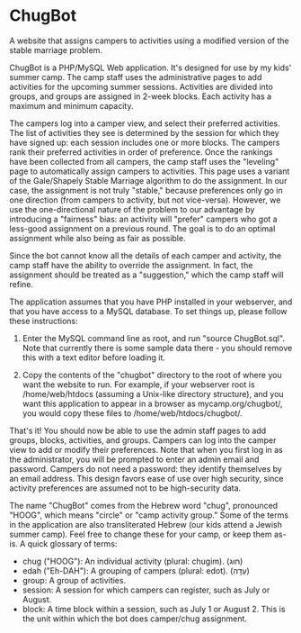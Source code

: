 # ChugBot
A website that assigns campers to activities using a modified version of the stable marriage problem.

ChugBot is a PHP/MySQL Web application.  It's designed for use by my kids' summer camp.  The camp staff uses the administrative pages to add activities for the upcoming summer sessions.  Activities are divided into groups, and groups are assigned in 2-week blocks.  Each activity has a maximum and minimum capacity.

The campers log into a camper view, and select their preferred activities.  The list of activities they see is determined by the session for which they have signed up: each session includes one or more blocks.  The campers rank their preferred activities in order of preference.  Once the rankings have been collected from all campers, the camp staff uses the "leveling" page to automatically assign
campers to activities.  This page uses a variant of the Gale/Shapely Stable Marriage algorithm to do the assignment.  In our case, the
assignment is not truly "stable," because preferences only go in one direction (from campers to activity, but not vice-versa).  However, we use the one-directional nature of the problem to our advantage by introducing a "fairness" bias: an activity will "prefer" campers who got a less-good assignment on a previous round.  The goal is to do an optimal assignment while also being as fair as possible.

Since the bot cannot know all the details of each camper and activity, the camp staff have the ability to override the assignment.  In
fact, the assignment should be treated as a "suggestion," which the camp staff will refine.

The application assumes that you have PHP installed in your webserver, and that you have access to a MySQL database.  To set things up,
please follow these instructions:

1. Enter the MySQL command line as root, and run "source ChugBot.sql".  Note that currently there is some sample data there - you should remove this with a text editor before loading it.

2. Copy the contents of the "chugbot" directory to the root of where you want the website to run.  For example, if your webserver
root is /home/web/htdocs (assuming a Unix-like directory structure), and you want this application to appear in a browser as mycamp.org/chugbot/, you would copy these files to /home/web/htdocs/chugbot/.

That's it!  You should now be able to use the admin staff pages to add groups, blocks, activities, and groups.  Campers can log into the camper view to add or modify their preferences.  Note that when you first log in as the administrator, you will be prompted to enter an admin email and password.  Campers do not need a password: they identify themselves by an email address.  This design favors ease of use over high security, since activity preferences are assumed not to be high-security data.  

The name "ChugBot" comes from the Hebrew word "chug", pronounced "HOOG", which means "circle" or "camp activity group." Some of the terms in the application are also transliterated Hebrew (our kids attend a Jewish summer camp).  Feel free to change these for your camp, or keep them as-is.  A quick glossary of terms:

- chug ("HOOG"): An individual activity (plural: chugim). (חוּג)
- edah ("Eh-DAH"): A grouping of campers (plural: edot). (עֵדָה)
- group: A group of activities.
- session: A session for which campers can register, such as July or August.
- block: A time block within a session, such as July 1 or August 2.  This is the unit within which the bot does camper/chug assignment.
